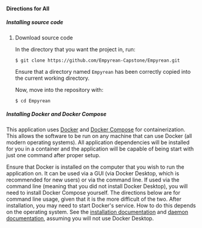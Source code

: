 #### Directions for All
##### Installing source code
1. Download source code

    In the directory that you want the project in, run:
    ```console
    $ git clone https://github.com/Empyrean-Capstone/Empyrean.git
    ```

    Ensure that a directory named `Empyrean` has been correctly copied into the current working directory.

    Now, move into the repository with:
    ```console
    $ cd Empyrean
    ```

##### Installing Docker and Docker Compose
This application uses [Docker](https://docs.docker.com/get-docker/) and [Docker Compose](https://docs.docker.com/get-started/08_using_compose/) for containerization. This allows the software to be run on any machine that can use Docker (all modern operating systems). All application dependencies will be installed for you in a container and the application will be capable of being start with just one command after proper setup.

Ensure that Docker is installed on the computer that you wish to run the application on. It can be used via a GUI (via Docker Desktop, which is recommended for new users) or via the command line. If used via the command line (meaning that you did not install Docker Desktop), you will need to install Docker Compose yourself. The directions below are for command line usage, given that it is the more difficult of the two. After installation, you may need to start Docker's service. How to do this depends on the operating system. See the [installation documentation](https://docs.docker.com/engine/install/) and [daemon documentation](https://docs.docker.com/config/daemon/start/), assuming you will not use Docker Desktop.
